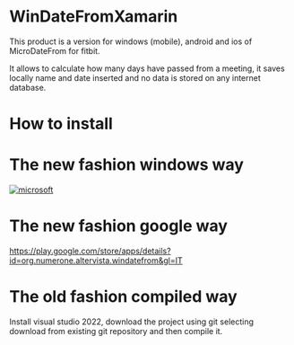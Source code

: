 # WinDateFromXamarin
This product is a version for windows (mobile), android and ios of MicroDateFrom for fitbit.

It allows to calculate how many days have passed from a meeting, it saves locally name and date inserted and no data is stored on any internet database.

# How to install

# The new fashion windows way

[![microsoft](https://getbadgecdn.azureedge.net/images/it-it%20dark.svg)](ms-windows-store://pdp/?productid=9P681NKNBLSF)


# The new fashion google way

https://play.google.com/store/apps/details?id=org.numerone.altervista.windatefrom&gl=IT

# The old fashion compiled way

Install visual studio 2022, download the project using git selecting download from existing git repository and then compile it.
